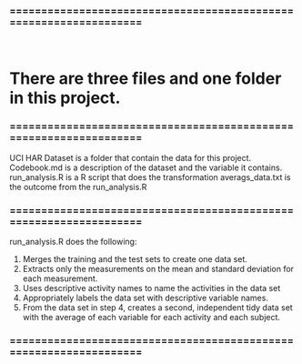 <h3>==================================================================</h3>
<p><br />
<h1>There are three files and one folder in this project.</h1>

<h3>==================================================================</h3>
UCI HAR Dataset is a folder that contain the data for this project.
Codebook.md is a description of the dataset and the variable it contains.
run_analysis.R is a R script that does the transformation
averags_data.txt is the outcome from the run_analysis.R 

<h3>==================================================================</h3>
run_analysis.R does the following:

1. Merges the training and the test sets to create one data set.
2. Extracts only the measurements on the mean and standard deviation for each measurement.
3. Uses descriptive activity names to name the activities in the data set
4. Appropriately labels the data set with descriptive variable names.
5. From the data set in step 4, creates a second, independent tidy data set with the average of each variable for each activity and each subject.

<h3>==================================================================</h3>
